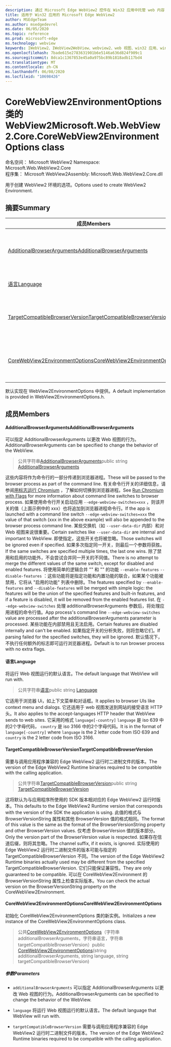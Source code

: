 ```yaml
---
description: 通过 Microsoft Edge WebView2 控件在 Win32 应用中托管 web 内容
title: 适用于 Win32 应用的 Microsoft Edge WebView2
author: MSEdgeTeam
ms.author: msedgedevrel
ms.date: 06/05/2020
ms.topic: reference
ms.prod: microsoft-edge
ms.technology: webview
keywords: IWebView2、IWebView2WebView、webview2、web 视图、win32 应用、win32、edge、ICoreWebView2、ICoreWebView2Controller、浏览器控件、边缘 html
ms.openlocfilehash: 7bade615e2783631901b6e5146a636d824f909c1
ms.sourcegitcommit: 8dca1c1367853e45a0a975bc89b1818adb117bd4
ms.translationtype: MT
ms.contentlocale: zh-CN
ms.lasthandoff: 06/08/2020
ms.locfileid: "10698426"
---
```

# <span data-ttu-id="e4d96-104">CoreWebView2EnvironmentOptions 类的 WebView2</span><span class="sxs-lookup"><span data-stu-id="e4d96-104">Microsoft.Web.WebView2.Core.CoreWebView2EnvironmentOptions class</span></span> 

<span data-ttu-id="e4d96-105">命名空间： Microsoft WebView2 </span><span class="sxs-lookup"><span data-stu-id="e4d96-105">Namespace: Microsoft.Web.WebView2.Core</span></span>\
<span data-ttu-id="e4d96-106">程序集： Microsoft WebView2</span><span class="sxs-lookup"><span data-stu-id="e4d96-106">Assembly: Microsoft.Web.WebView2.Core.dll</span></span>

<span data-ttu-id="e4d96-107">用于创建 WebView2 环境的选项。</span><span class="sxs-lookup"><span data-stu-id="e4d96-107">Options used to create WebView2 Environment.</span></span>

## <span data-ttu-id="e4d96-108">摘要</span><span class="sxs-lookup"><span data-stu-id="e4d96-108">Summary</span></span>

 <span data-ttu-id="e4d96-109">成员</span><span class="sxs-lookup"><span data-stu-id="e4d96-109">Members</span></span>                        | <span data-ttu-id="e4d96-110">描述</span><span class="sxs-lookup"><span data-stu-id="e4d96-110">Descriptions</span></span>
--------------------------------|---------------------------------------------
[<span data-ttu-id="e4d96-111">AdditionalBrowserArguments</span><span class="sxs-lookup"><span data-stu-id="e4d96-111">AdditionalBrowserArguments</span></span>](#additionalbrowserarguments) | <span data-ttu-id="e4d96-112">可以指定 AdditionalBrowserArguments 以更改 Web 视图的行为。</span><span class="sxs-lookup"><span data-stu-id="e4d96-112">AdditionalBrowserArguments can be specified to change the behavior of the WebView.</span></span>
[<span data-ttu-id="e4d96-113">语言</span><span class="sxs-lookup"><span data-stu-id="e4d96-113">Language</span></span>](#language) | <span data-ttu-id="e4d96-114">将运行 Web 视图运行的默认语言。</span><span class="sxs-lookup"><span data-stu-id="e4d96-114">The default language that WebView will run with.</span></span>
[<span data-ttu-id="e4d96-115">TargetCompatibleBrowserVersion</span><span class="sxs-lookup"><span data-stu-id="e4d96-115">TargetCompatibleBrowserVersion</span></span>](#targetcompatiblebrowserversion) | <span data-ttu-id="e4d96-116">需要与调用应用程序兼容的 Edge WebView2 运行时二进制文件的版本。</span><span class="sxs-lookup"><span data-stu-id="e4d96-116">The version of the Edge WebView2 Runtime binaries required to be compatible with the calling application.</span></span>
[<span data-ttu-id="e4d96-117">CoreWebView2EnvironmentOptions</span><span class="sxs-lookup"><span data-stu-id="e4d96-117">CoreWebView2EnvironmentOptions</span></span>](#corewebview2environmentoptions) | <span data-ttu-id="e4d96-118">初始化 CoreWebView2EnvironmentOptions 类的新实例。</span><span class="sxs-lookup"><span data-stu-id="e4d96-118">Initializes a new instance of the CoreWebView2EnvironmentOptions class.</span></span>

<span data-ttu-id="e4d96-119">默认实现在 WebView2EnvironmentOptions 中提供。</span><span class="sxs-lookup"><span data-stu-id="e4d96-119">A default implementation is provided in WebView2EnvironmentOptions.h.</span></span>

## <span data-ttu-id="e4d96-120">成员</span><span class="sxs-lookup"><span data-stu-id="e4d96-120">Members</span></span>

#### <span data-ttu-id="e4d96-121">AdditionalBrowserArguments</span><span class="sxs-lookup"><span data-stu-id="e4d96-121">AdditionalBrowserArguments</span></span> 

<span data-ttu-id="e4d96-122">可以指定 AdditionalBrowserArguments 以更改 Web 视图的行为。</span><span class="sxs-lookup"><span data-stu-id="e4d96-122">AdditionalBrowserArguments can be specified to change the behavior of the WebView.</span></span>

> <span data-ttu-id="e4d96-123">公共字符串[AdditionalBrowserArguments](#additionalbrowserarguments)</span><span class="sxs-lookup"><span data-stu-id="e4d96-123">public string [AdditionalBrowserArguments](#additionalbrowserarguments)</span></span>

<span data-ttu-id="e4d96-124">这些内容将作为命令行的一部分传递到浏览器进程。</span><span class="sxs-lookup"><span data-stu-id="e4d96-124">These will be passed to the browser process as part of the command line.</span></span> <span data-ttu-id="e4d96-125">有关命令行开关的详细信息，请参阅[用标志运行 Chromium](https://aka.ms/RunChromiumWithFlags) ，了解如何切换到浏览器进程。</span><span class="sxs-lookup"><span data-stu-id="e4d96-125">See [Run Chromium with Flags](https://aka.ms/RunChromiumWithFlags) for more information about command line switches to browser process.</span></span> <span data-ttu-id="e4d96-126">如果使用命令行开关启动应用 `--edge-webview-switches=xxx` ，则该开关的值（上面示例中的 xxx）也将追加到浏览器进程命令行。</span><span class="sxs-lookup"><span data-stu-id="e4d96-126">If the app is launched with a command line switch `--edge-webview-switches=xxx` the value of that switch (xxx in the above example) will also be appended to the browser process command line.</span></span> <span data-ttu-id="e4d96-127">某些交换机（如 `--user-data-dir` 内部）和对 Web 视图来说很重要。</span><span class="sxs-lookup"><span data-stu-id="e4d96-127">Certain switches like `--user-data-dir` are internal and important to WebView.</span></span> <span data-ttu-id="e4d96-128">即使指定，这些开关也将被忽略。</span><span class="sxs-lookup"><span data-stu-id="e4d96-128">Those switches will be ignored even if specified.</span></span> <span data-ttu-id="e4d96-129">如果多次指定同一开关，则最后一个参数将获胜。</span><span class="sxs-lookup"><span data-stu-id="e4d96-129">If the same switches are specified multiple times, the last one wins.</span></span> <span data-ttu-id="e4d96-130">除了禁用和启用的功能外，不会尝试合并同一开关的不同值。</span><span class="sxs-lookup"><span data-stu-id="e4d96-130">There is no attempt to merge the different values of the same switch, except for disabled and enabled features.</span></span> <span data-ttu-id="e4d96-131">将使用简单的逻辑合并 "" 和 "" 的功能 `--enable-features` `--disable-features` ：这些功能将是指定功能和内置功能的联合，如果某个功能被禁用，它将从 "启用的功能" 列表中删除。</span><span class="sxs-lookup"><span data-stu-id="e4d96-131">The features specified by `--enable-features` and `--disable-features` will be merged with simple logic: the features will be the union of the specified features and built-in features, and if a feature is disabled, it will be removed from the enabled features list.</span></span> <span data-ttu-id="e4d96-132">在 `--edge-webview-switches` 处理 additionalBrowserArguments 参数后，将处理应用进程的命令行值。</span><span class="sxs-lookup"><span data-stu-id="e4d96-132">App process's command line `--edge-webview-switches` value are processed after the additionalBrowserArguments parameter is processed.</span></span> <span data-ttu-id="e4d96-133">某些功能在内部禁用且无法启用。</span><span class="sxs-lookup"><span data-stu-id="e4d96-133">Certain features are disabled internally and can't be enabled.</span></span> <span data-ttu-id="e4d96-134">如果指定开关的分析失败，则将忽略它们。</span><span class="sxs-lookup"><span data-stu-id="e4d96-134">If parsing failed for the specified switches, they will be ignored.</span></span> <span data-ttu-id="e4d96-135">默认情况下，不执行任何额外的标志即可运行浏览器进程。</span><span class="sxs-lookup"><span data-stu-id="e4d96-135">Default is to run browser process with no extra flags.</span></span>

#### <span data-ttu-id="e4d96-136">语言</span><span class="sxs-lookup"><span data-stu-id="e4d96-136">Language</span></span> 

<span data-ttu-id="e4d96-137">将运行 Web 视图运行的默认语言。</span><span class="sxs-lookup"><span data-stu-id="e4d96-137">The default language that WebView will run with.</span></span>

> <span data-ttu-id="e4d96-138">公共字符串[语言](#language)</span><span class="sxs-lookup"><span data-stu-id="e4d96-138">public string [Language](#language)</span></span>

<span data-ttu-id="e4d96-139">它适用于浏览器 Ui，如上下文菜单和对话框。</span><span class="sxs-lookup"><span data-stu-id="e4d96-139">It applies to browser UIs like context menu and dialogs.</span></span> <span data-ttu-id="e4d96-140">它还适用于 web 视图发送到网站的接受语言 HTTP 头。</span><span class="sxs-lookup"><span data-stu-id="e4d96-140">It also applies to the accept-languages HTTP header that WebView sends to web sites.</span></span> <span data-ttu-id="e4d96-141">它采用的格式 `language[-country]` `language` 是 iso 639 中的2个字母代码， `country` 是 iso 3166 中的2个字母代码。</span><span class="sxs-lookup"><span data-stu-id="e4d96-141">It is in the format of `language[-country]` where `language` is the 2 letter code from ISO 639 and `country` is the 2 letter code from ISO 3166.</span></span>

#### <span data-ttu-id="e4d96-142">TargetCompatibleBrowserVersion</span><span class="sxs-lookup"><span data-stu-id="e4d96-142">TargetCompatibleBrowserVersion</span></span> 

<span data-ttu-id="e4d96-143">需要与调用应用程序兼容的 Edge WebView2 运行时二进制文件的版本。</span><span class="sxs-lookup"><span data-stu-id="e4d96-143">The version of the Edge WebView2 Runtime binaries required to be compatible with the calling application.</span></span>

> <span data-ttu-id="e4d96-144">公共字符串[TargetCompatibleBrowserVersion](#targetcompatiblebrowserversion)</span><span class="sxs-lookup"><span data-stu-id="e4d96-144">public string [TargetCompatibleBrowserVersion](#targetcompatiblebrowserversion)</span></span>

<span data-ttu-id="e4d96-145">这将默认为与应用程序所使用的 SDK 版本相对应的 Edge WebView2 运行时版本。</span><span class="sxs-lookup"><span data-stu-id="e4d96-145">This defaults to the Edge WebView2 Runtime version that corresponds with the version of the SDK the application is using.</span></span> <span data-ttu-id="e4d96-146">此值的格式与 BrowserVersionString 属性和其他 BrowserVersion 值的格式相同。</span><span class="sxs-lookup"><span data-stu-id="e4d96-146">The format of this value is the same as the format of the BrowserVersionString property and other BrowserVersion values.</span></span> <span data-ttu-id="e4d96-147">仅考虑 BrowserVersion 值的版本部分。</span><span class="sxs-lookup"><span data-stu-id="e4d96-147">Only the version part of the BrowserVersion value is respected.</span></span> <span data-ttu-id="e4d96-148">如果存在信道后缀，则将其忽略。</span><span class="sxs-lookup"><span data-stu-id="e4d96-148">The channel suffix, if it exists, is ignored.</span></span> <span data-ttu-id="e4d96-149">实际使用的 Edge WebView2 运行时二进制文件的版本可能与指定的 TargetCompatibleBrowserVersion 不同。</span><span class="sxs-lookup"><span data-stu-id="e4d96-149">The version of the Edge WebView2 Runtime binaries actually used may be different from the specified TargetCompatibleBrowserVersion.</span></span> <span data-ttu-id="e4d96-150">它们只能保证兼容性。</span><span class="sxs-lookup"><span data-stu-id="e4d96-150">They are only guaranteed to be compatible.</span></span> <span data-ttu-id="e4d96-151">可以在 CoreWebView2Environment 的 BrowserVersionString 属性上检查实际版本。</span><span class="sxs-lookup"><span data-stu-id="e4d96-151">You can check the actual version on the BrowserVersionString property on the CoreWebView2Environment.</span></span>

#### <span data-ttu-id="e4d96-152">CoreWebView2EnvironmentOptions</span><span class="sxs-lookup"><span data-stu-id="e4d96-152">CoreWebView2EnvironmentOptions</span></span> 

<span data-ttu-id="e4d96-153">初始化 CoreWebView2EnvironmentOptions 类的新实例。</span><span class="sxs-lookup"><span data-stu-id="e4d96-153">Initializes a new instance of the CoreWebView2EnvironmentOptions class.</span></span>

> <span data-ttu-id="e4d96-154">公共[CoreWebView2EnvironmentOptions](#corewebview2environmentoptions)（字符串 additionalBrowserArguments，字符串语言，字符串 targetCompatibleBrowserVersion）</span><span class="sxs-lookup"><span data-stu-id="e4d96-154">public  [CoreWebView2EnvironmentOptions](#corewebview2environmentoptions)(string additionalBrowserArguments, string language, string targetCompatibleBrowserVersion)</span></span>

##### <span data-ttu-id="e4d96-155">参数</span><span class="sxs-lookup"><span data-stu-id="e4d96-155">Parameters</span></span>
* `additionalBrowserArguments` <span data-ttu-id="e4d96-156">可以指定 AdditionalBrowserArguments 以更改 Web 视图的行为。</span><span class="sxs-lookup"><span data-stu-id="e4d96-156">AdditionalBrowserArguments can be specified to change the behavior of the WebView.</span></span> 

* `language` <span data-ttu-id="e4d96-157">将运行 Web 视图运行的默认语言。</span><span class="sxs-lookup"><span data-stu-id="e4d96-157">The default language that WebView will run with.</span></span> 

* `targetCompatibleBrowserVersion` <span data-ttu-id="e4d96-158">需要与调用应用程序兼容的 Edge WebView2 运行时二进制文件的版本。</span><span class="sxs-lookup"><span data-stu-id="e4d96-158">The version of the Edge WebView2 Runtime binaries required to be compatible with the calling application.</span></span>

